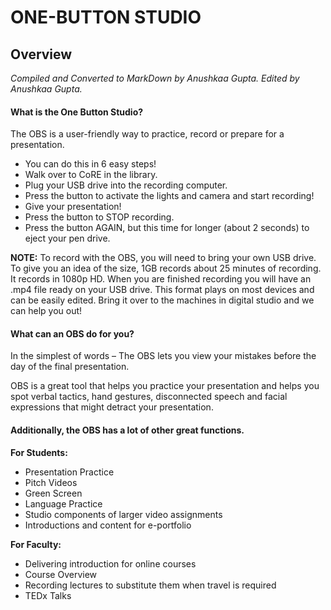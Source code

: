 # ONE-BUTTON STUDIO
## Overview
*Compiled and Converted to MarkDown by Anushkaa Gupta. Edited by Anushkaa Gupta.*


#### What is the One Button Studio? 
The OBS is a user-friendly way to practice, record or prepare for a presentation. 
* You can do this in 6 easy steps! 
* Walk over to CoRE in the library.
* Plug your USB drive into the recording computer. 
* Press the button to activate the lights and camera and start recording! 
* Give your presentation! 
* Press the button to STOP recording. 
* Press the button AGAIN, but this time for longer (about 2 seconds) to eject your pen drive.



**NOTE:** 
To record with the OBS, you will need to bring your own USB drive. To give you an idea of the size, 1GB records about 25 minutes of recording. It records in 1080p HD. 
When you are finished recording you will have an .mp4 file ready on your USB drive. This format plays on most devices and can be easily edited. Bring it over to the machines in digital studio and we can help you out! 



#### What can an OBS do for you? 
In the simplest of words – The OBS lets you view your mistakes before the day of the final presentation. 

OBS is a great tool that helps you practice your presentation and helps you spot verbal tactics, hand gestures, disconnected speech and facial expressions that might detract your presentation.



#### Additionally, the OBS has a lot of other great functions. 

**For Students:**
* Presentation Practice
* Pitch Videos
* Green Screen
* Language Practice
* Studio components of larger video assignments
* Introductions and content for e-portfolio

**For Faculty:**
* Delivering introduction for online courses
* Course Overview
* Recording lectures to substitute them when travel is required
* TEDx Talks
